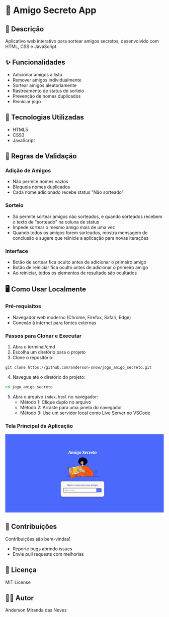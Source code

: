 # 🎲 Amigo Secreto App

## 📝 Descrição
Aplicativo web interativo para sortear amigos secretos, desenvolvido com HTML, CSS e JavaScript.

## ✨ Funcionalidades
- Adicionar amigos à lista
- Remover amigos individualmente
- Sortear amigos aleatoriamente
- Rastreamento de status de sorteio
- Prevenção de nomes duplicados
- Reiniciar jogo

## 🚀 Tecnologias Utilizadas
- HTML5
- CSS3
- JavaScript

## 🔧 Regras de Validação
### Adição de Amigos
- Não permite nomes vazios
- Bloqueia nomes duplicados
- Cada nome adicionado recebe status "Não sorteado"

### Sorteio
- Só permite sortear amigos não sorteados, e quando sorteados recebem o texto de "sorteado" na coluna de status
- Impede sortear o mesmo amigo mais de uma vez
- Quando todos os amigos forem sorteados, mostra mensagem de conclusão e sugere que reinicie a aplicação para novas iterações

### Interface
- Botão de sortear fica oculto antes de adicionar o primeiro amigo
- Botão de reiniciar fica oculto antes de adicionar o primeiro amigo
- Ao reiniciar, todos os elementos de resultado são ocultados

## 🖥️ Como Usar Localmente

### Pré-requisitos
- Navegador web moderno (Chrome, Firefox, Safari, Edge)
- Conexão à internet para fontes externas

### Passos para Clonar e Executar
1. Abra o terminal/cmd
2. Escolha um diretório para o projeto
3. Clone o repositório:
```bash
git clone https://github.com/anderson-snow/jogo_amigo_secreto.git
```
4. Navegue até o diretório do projeto:
```bash
cd jogo_amigo_secreto
```
5. Abra o arquivo `index.html` no navegador:
   - Método 1: Clique duplo no arquivo
   - Método 2: Arraste para uma janela do navegador
   - Método 3: Use um servidor local como Live Server no VSCode


### Tela Principal da Aplicação
![Captura de Tela do Projeto](screenshot.png)

## 🤝 Contribuições
Contribuições são bem-vindas! 
- Reporte bugs abrindo issues
- Envie pull requests com melhorias

## 📃 Licença
MIT License

## 👨‍💻 Autor
Anderson Miranda das Neves
